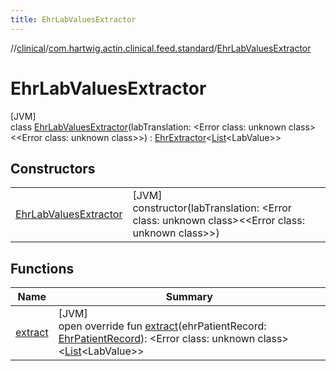 ```yaml
---
title: EhrLabValuesExtractor
---
```

//[clinical](../../../index.html)/[com.hartwig.actin.clinical.feed.standard](../index.html)/[EhrLabValuesExtractor](index.html)



# EhrLabValuesExtractor



[JVM]\
class [EhrLabValuesExtractor](index.html)(labTranslation: &lt;Error class: unknown class&gt;&lt;&lt;Error class: unknown class&gt;&gt;) : [EhrExtractor](../-ehr-extractor/index.html)&lt;[List](https://kotlinlang.org/api/latest/jvm/stdlib/kotlin.collections/-list/index.html)&lt;LabValue&gt;&gt;



## Constructors


| | |
|---|---|
| [EhrLabValuesExtractor](-ehr-lab-values-extractor.html) | [JVM]<br>constructor(labTranslation: &lt;Error class: unknown class&gt;&lt;&lt;Error class: unknown class&gt;&gt;) |


## Functions


| Name | Summary |
|---|---|
| [extract](extract.html) | [JVM]<br>open override fun [extract](extract.html)(ehrPatientRecord: [EhrPatientRecord](../-ehr-patient-record/index.html)): &lt;Error class: unknown class&gt;&lt;[List](https://kotlinlang.org/api/latest/jvm/stdlib/kotlin.collections/-list/index.html)&lt;LabValue&gt;&gt; |

